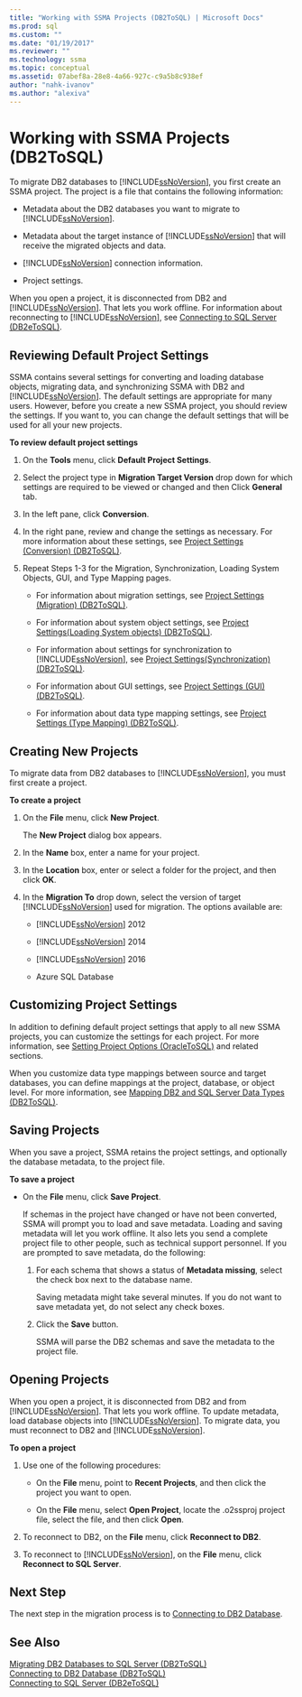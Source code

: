 ```yaml
---
title: "Working with SSMA Projects (DB2ToSQL) | Microsoft Docs"
ms.prod: sql
ms.custom: ""
ms.date: "01/19/2017"
ms.reviewer: ""
ms.technology: ssma
ms.topic: conceptual
ms.assetid: 07abef8a-28e8-4a66-927c-c9a5b8c938ef
author: "nahk-ivanov"
ms.author: "alexiva"
---
```

# Working with SSMA Projects (DB2ToSQL)
To migrate DB2 databases to [!INCLUDE[ssNoVersion](../../includes/ssnoversion-md.md)], you first create an SSMA project. The project is a file that contains the following information:  
  
-   Metadata about the DB2 databases you want to migrate to [!INCLUDE[ssNoVersion](../../includes/ssnoversion-md.md)].  
  
-   Metadata about the target instance of [!INCLUDE[ssNoVersion](../../includes/ssnoversion-md.md)] that will receive the migrated objects and data.  
  
-   [!INCLUDE[ssNoVersion](../../includes/ssnoversion-md.md)] connection information.  
  
-   Project settings.  
  
When you open a project, it is disconnected from DB2 and [!INCLUDE[ssNoVersion](../../includes/ssnoversion-md.md)]. That lets you work offline. For information about reconnecting to [!INCLUDE[ssNoVersion](../../includes/ssnoversion-md.md)], see [Connecting to SQL Server &#40;DB2eToSQL&#41;](../../ssma/db2/connecting-to-sql-server-db2etosql.md).  
  
## Reviewing Default Project Settings  
SSMA contains several settings for converting and loading database objects, migrating data, and synchronizing SSMA with DB2 and [!INCLUDE[ssNoVersion](../../includes/ssnoversion-md.md)]. The default settings are appropriate for many users. However, before you create a new SSMA project, you should review the settings. If you want to, you can change the default settings that will be used for all your new projects.  
  
**To review default project settings**  
  
1.  On the **Tools** menu, click **Default Project Settings**.  
  
2.  Select the project type in **Migration Target Version** drop down for which settings are required to be viewed or changed and then Click **General** tab.  
  
3.  In the left pane, click **Conversion**.  
  
4.  In the right pane, review and change the settings as necessary. For more information about these settings, see [Project Settings &#40;Conversion&#41; &#40;DB2ToSQL&#41;](../../ssma/db2/project-settings-conversion-db2tosql.md).  
  
5.  Repeat Steps 1-3 for the Migration, Synchronization, Loading System Objects, GUI, and Type Mapping pages.  
  
    -   For information about migration settings, see [Project Settings &#40;Migration&#41; &#40;DB2ToSQL&#41;](../../ssma/db2/project-settings-migration-db2tosql.md).  
  
    -   For information about system object settings, see [Project Settings&#40;Loading System objects&#41; &#40;DB2ToSQL&#41;](../../ssma/db2/project-settings-loading-system-objects-db2tosql.md).  
  
    -   For information about settings for synchronization to [!INCLUDE[ssNoVersion](../../includes/ssnoversion-md.md)], see [Project Settings&#40;Synchronization&#41; &#40;DB2ToSQL&#41;](../../ssma/db2/project-settings-synchronization-db2tosql.md).  
  
    -   For information about GUI settings, see [Project Settings &#40;GUI&#41; &#40;DB2ToSQL&#41;](../../ssma/db2/project-settings-gui-db2tosql.md).  
  
    -   For information about data type mapping settings, see [Project Settings &#40;Type Mapping&#41; &#40;DB2ToSQL&#41;](../../ssma/db2/project-settings-type-mapping-db2tosql.md).  
  
## Creating New Projects  
To migrate data from DB2 databases to [!INCLUDE[ssNoVersion](../../includes/ssnoversion-md.md)], you must first create a project.  
  
**To create a project**  
  
1.  On the **File** menu, click **New Project**.  
  
    The **New Project** dialog box appears.  
  
2.  In the **Name** box, enter a name for your project.  
  
3.  In the **Location** box, enter or select a folder for the project, and then click **OK**.  
  
4.  In the **Migration To** drop down, select the version of target [!INCLUDE[ssNoVersion](../../includes/ssnoversion-md.md)] used for migration. The options available are:  
  
    -   [!INCLUDE[ssNoVersion](../../includes/ssnoversion-md.md)] 2012  
  
    -   [!INCLUDE[ssNoVersion](../../includes/ssnoversion-md.md)] 2014  
  
    -   [!INCLUDE[ssNoVersion](../../includes/ssnoversion-md.md)] 2016  
  
    -   Azure SQL Database  
  
## Customizing Project Settings  
In addition to defining default project settings that apply to all new SSMA projects, you can customize the settings for each project. For more information, see [Setting Project Options &#40;OracleToSQL&#41;](../../ssma/oracle/setting-project-options-oracletosql.md) and related sections.  
  
When you customize data type mappings between source and target databases, you can define mappings at the project, database, or object level. For more information, see [Mapping DB2 and SQL Server Data Types &#40;DB2ToSQL&#41;](../../ssma/db2/mapping-db2-and-sql-server-data-types-db2tosql.md).  
  
## Saving Projects  
When you save a project, SSMA retains the project settings, and optionally the database metadata, to the project file.  
  
**To save a project**  
  
-   On the **File** menu, click **Save Project**.  
  
    If schemas in the project have changed or have not been converted, SSMA will prompt you to load and save metadata. Loading and saving metadata will let you work offline. It also lets you send a complete project file to other people, such as technical support personnel. If you are prompted to save metadata, do the following:  
  
    1.  For each schema that shows a status of **Metadata missing**, select the check box next to the database name.  
  
        Saving metadata might take several minutes. If you do not want to save metadata yet, do not select any check boxes.  
  
    2.  Click the **Save** button.  
  
        SSMA will parse the DB2 schemas and save the metadata to the project file.  
  
## Opening Projects  
When you open a project, it is disconnected from DB2 and from [!INCLUDE[ssNoVersion](../../includes/ssnoversion-md.md)]. That lets you work offline. To update metadata, load database objects into [!INCLUDE[ssNoVersion](../../includes/ssnoversion-md.md)]. To migrate data, you must reconnect to DB2 and [!INCLUDE[ssNoVersion](../../includes/ssnoversion-md.md)].  
  
**To open a project**  
  
1.  Use one of the following procedures:  
  
    -   On the **File** menu, point to **Recent Projects**, and then click the project you want to open.  
  
    -   On the **File** menu, select **Open Project**, locate the .o2ssproj project file, select the file, and then click **Open**.  
  
2.  To reconnect to DB2, on the **File** menu, click **Reconnect to DB2**.  
  
3.  To reconnect to [!INCLUDE[ssNoVersion](../../includes/ssnoversion-md.md)], on the **File** menu, click **Reconnect to SQL Server**.  
  
## Next Step  
The next step in the migration process is to [Connecting to DB2 Database](https://msdn.microsoft.com/5eb5801d-f0c3-4127-97c0-0b1ef49f4844).  
  
## See Also  
[Migrating DB2 Databases to SQL Server &#40;DB2ToSQL&#41;](../../ssma/db2/migrating-db2-databases-to-sql-server-db2tosql.md)  
[Connecting to DB2 Database &#40;DB2ToSQL&#41;](../../ssma/db2/connecting-to-db2-database-db2tosql.md)  
[Connecting to SQL Server &#40;DB2eToSQL&#41;](../../ssma/db2/connecting-to-sql-server-db2etosql.md)  
  
